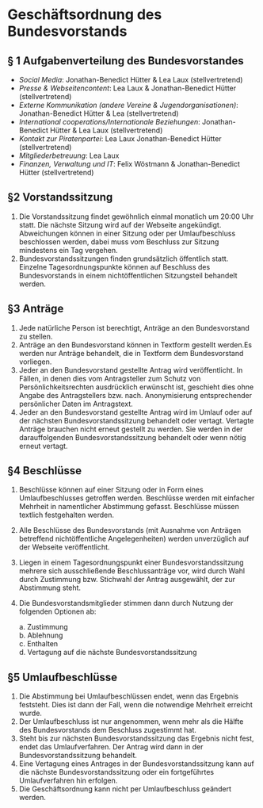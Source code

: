 # Geschäftsordnung des Bundesvorstands

## § 1 Aufgabenverteilung des Bundesvorstandes

* _Social Media_: Jonathan-Benedict Hütter & Lea Laux (stellvertretend)
* _Presse & Webseitencontent_: Lea Laux & Jonathan-Benedict Hütter (stellvertretend)
* _Externe Kommunikation (andere Vereine & Jugendorganisationen)_: Jonathan-Benedict Hütter & Lea (stellvertretend)
* _International cooperations/Internationale Beziehungen_: Jonathan-Benedict Hütter & Lea Laux (stellvertretend)
* _Kontakt zur Piratenpartei_: Lea Laux Jonathan-Benedict Hütter (stellvertretend)
* _Mitgliederbetreuung_: Lea Laux
* _Finanzen, Verwaltung und IT_: Felix Wöstmann & Jonathan-Benedict Hütter (stellvertretend)

## §2 Vorstandssitzung

1. Die Vorstandssitzung findet gewöhnlich einmal monatlich um 20:00 Uhr statt. Die nächste Sitzung wird auf der Webseite angekündigt. Abweichungen können in einer Sitzung oder per Umlaufbeschluss beschlossen werden, dabei muss vom Beschluss zur Sitzung mindestens ein Tag vergehen.
1. Bundesvorstandssitzungen finden grundsätzlich öffentlich statt. Einzelne Tagesordnungspunkte können auf Beschluss des Bundesvorstands in einem nichtöffentlichen Sitzungsteil behandelt werden.

## §3 Anträge

1. Jede natürliche Person ist berechtigt, Anträge an den Bundesvorstand zu stellen.
1. Anträge an den Bundesvorstand können in Textform gestellt werden.Es werden nur Anträge behandelt, die in Textform dem Bundesvorstand vorliegen.
1. Jeder an den Bundesvorstand gestellte Antrag wird veröffentlicht. In Fällen, in denen dies vom Antragsteller zum Schutz von Persönlichkeitsrechten ausdrücklich erwünscht ist, geschieht dies ohne Angabe des Antragstellers bzw. nach. Anonymisierung entsprechender persönlicher Daten im Antragstext.
1. Jeder an den Bundesvorstand gestellte Antrag wird im Umlauf oder auf der nächsten Bundesvorstandssitzung behandelt oder vertagt. Vertagte Anträge brauchen nicht erneut gestellt zu werden. Sie werden in der darauffolgenden Bundesvorstandssitzung behandelt oder wenn nötig erneut vertagt.

## §4 Beschlüsse

1. Beschlüsse können auf einer Sitzung oder in Form eines Umlaufbeschlusses getroffen werden. Beschlüsse werden mit einfacher Mehrheit in namentlicher Abstimmung gefasst. Beschlüsse müssen textlich festgehalten werden.
1. Alle Beschlüsse des Bundesvorstands (mit Ausnahme von Anträgen betreffend nichtöffentliche Angelegenheiten) werden unverzüglich auf der Webseite veröffentlicht.
1. Liegen in einem Tagesordnungspunkt einer Bundesvorstandssitzung mehrere sich ausschließende Beschlussanträge vor, wird durch Wahl durch Zustimmung bzw. Stichwahl der Antrag ausgewählt, der zur Abstimmung steht.
1. Die Bundesvorstandsmitglieder stimmen dann durch Nutzung der folgenden Optionen ab:

   a. Zustimmung  
   b. Ablehnung  
   c. Enthalten  
   d. Vertagung auf die nächste Bundesvorstandssitzung

## §5 Umlaufbeschlüsse

1. Die Abstimmung bei Umlaufbeschlüssen endet, wenn das Ergebnis feststeht. Dies ist dann der Fall, wenn die notwendige Mehrheit erreicht wurde.
1. Der Umlaufbeschluss ist nur angenommen, wenn mehr als die Hälfte des Bundesvorstands dem Beschluss zugestimmt hat.
1. Steht bis zur nächsten Bundesvorstandssitzung das Ergebnis nicht fest, endet das Umlaufverfahren. Der Antrag wird dann in der Bundesvorstandssitzung behandelt.
1. Eine Vertagung eines Antrages in der Bundesvorstandssitzung kann auf die nächste Bundesvorstandssitzung oder ein fortgeführtes Umlaufverfahren hin erfolgen.
1. Die Geschäftsordnung kann nicht per Umlaufbeschluss geändert werden.
